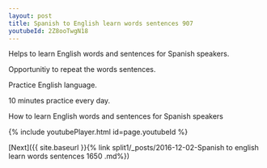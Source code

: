 ```yaml
---
layout: post
title: Spanish to English learn words sentences 907 
youtubeId: 2Z8ooTwgN18
---
```

 
 
Helps to learn English words and sentences for Spanish speakers.

Opportunitiy to repeat the words sentences. 

Practice English language. 
 
10 minutes practice every day. 
 
How to learn English words and sentences for Spanish speakers 
 
{% include youtubePlayer.html id=page.youtubeId %}
 
 
[Next]({{ site.baseurl }}{% link  split1/_posts/2016-12-02-Spanish to english learn words sentences 1650 .md%})
 
